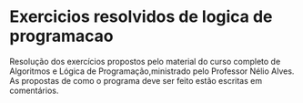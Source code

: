 # Exercicios resolvidos de logica de programacao
 
 Resolução dos exercícios propostos pelo material do curso completo de Algoritmos e Lógica de Programação,ministrado pelo Professor Nélio Alves.
 As propostas de como o programa deve ser feito estão escritas em comentários.
